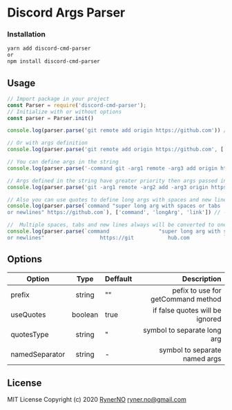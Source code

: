 # Discord Args Parser

### Installation 
```sh
yarn add discord-cmd-parser
or
npm install discord-cmd-parser
```
## Usage

```js
// Import package in your project
const Parser = require('discord-cmd-parser');
// Initialize with or without options
const parser = Parser.init()

console.log(parser.parse('git remote add origin https://github.com')) // ---> {_:['git', 'remote', 'add', 'origin', 'https://github.com']}

// Or with args definition
console.log(parser.parse('git remote add origin https://github.com', ['command', 'arg1', 'arg2', 'arg3'])) // ---> {_:['https://github.com'], command: 'git', arg1: 'remote', arg2: 'add', arg3: 'origin'}

// You can define args in the string
console.log(parser.parse('-command git -arg1 remote -arg3 add origin https://github.com')) // ---> {_:['https://github.com'], command: 'git', arg1: 'remote', arg2: 'add', arg3: 'origin'}

// Args defined in the string have greater priority then args passed in array
console.log(parser.parse('git -arg1 remote -arg2 add -arg3 origin https://github.com -command replaced'), ['command']) // ---> {_:['git', 'https://github.com'], command: 'replaced', arg1: 'remote', arg2: 'add', arg3: 'origin'}

// Also you can use quotes to define long args with spaces and new lines
console.log(parser.parse(`command "super long arg with spaces or tabs   
or newlines" https://github.com`), ['command', 'longArg', 'link']) // ---> {_:[], command: 'command', longArg: 'super long arg with spaces or tabs or newlines', link: 'https://github.com'}

//  Multiple spaces, tabs and new lines always will be converted to one space
console.log(parser.parse(`command                "super long arg with spaces or tabs   
or newlines"                  https://git           hub.com           `), ['command', 'longArg', 'link']) // ---> {_:['hub.com'], command: 'command', longArg: 'super long arg with spaces or tabs or newlines', link: 'https://git'}
```
## Options

| Option        | Type          | Deffault | Description  | 
| ------------- |:--------------:| ---------- | -----:|
| prefix | string | "" | pefix to use for getCommand method
| useQuotes | boolean | true | if false quotes will be ignored  |
| quotesType| string | "|symbol to separate long arg|
|namedSeparator| string | - | symbol to separate named args

## License
MIT License
Copyright (c) 2020 [RynerNO](https://github.com/RynerNO) <ryner.no@gmail.com>
